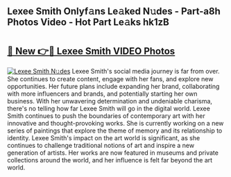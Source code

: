 ## Lexee Smith Onlyf𝚊ns Le𝚊ked N𝚞des - Part-a8h Photos Video - Hot Part Le𝚊ks hk1zB

# <h2><a href="http://ab54497.deff.icu/?id=Lexee+Smith">🔗 New 👉🔴 Lexee Smith VIDEO Photos</a></h2>

[![Lexee Smith N𝚞des](https://i.imgur.com/rIISA9y.gif)](http://ab54497.deff.icu/?id=Lexee+Smith)
Lexee Smith's social media journey is far from over. She continues to create content, engage with her fans, and explore new opportunities. Her future plans include expanding her brand, collaborating with more influencers and brands, and potentially starting her own business. With her unwavering determination and undeniable charisma, there's no telling how far Lexee Smith will go in the digital world. Lexee Smith continues to push the boundaries of contemporary art with her innovative and thought-provoking works. She is currently working on a new series of paintings that explore the theme of memory and its relationship to identity. Lexee Smith's impact on the art world is significant, as she continues to challenge traditional notions of art and inspire a new generation of artists. Her works are now featured in museums and private collections around the world, and her influence is felt far beyond the art world.

